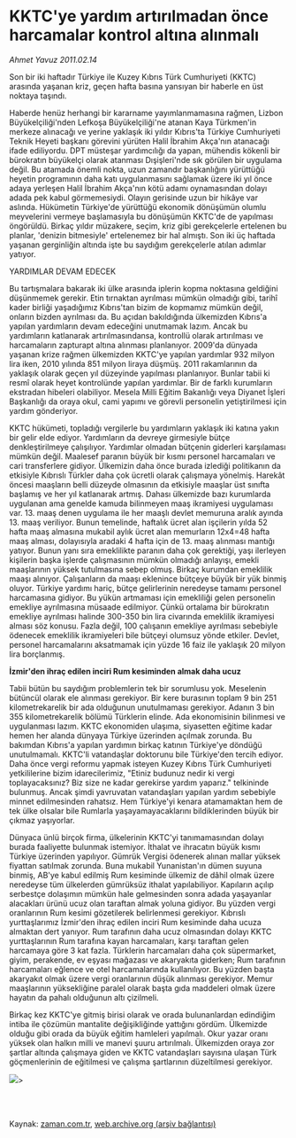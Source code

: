 # KKTC'ye yardım artırılmadan önce harcamalar kontrol altına alınmalı

*Ahmet  Yavuz 2011.02.14*

<td class="columnist-detail">
<p>Son bir iki haftadır Türkiye ile Kuzey Kıbrıs Türk Cumhuriyeti (KKTC) arasında yaşanan kriz, geçen hafta basına yansıyan bir haberle en üst noktaya taşındı.</p>
<p>
<div id="haberMetinDiv">
<p>Haberde henüz herhangi bir kararname yayımlanmamasına rağmen, Lizbon Büyükelçiliği'nden Lefkoşa Büyükelçiliği'ne atanan Kaya Türkmen'in merkeze alınacağı ve yerine yaklaşık iki yıldır Kıbrıs'ta Türkiye Cumhuriyeti Teknik Heyeti başkanı görevini yürüten Halil İbrahim Akça'nın atanacağı ifade ediliyordu. DPT müsteşar yardımcılığı da yapan, mühendis kökenli bir bürokratın büyükelçi olarak atanması Dışişleri'nde sık görülen bir uygulama değil. Bu atamada önemli nokta, uzun zamandır başkanlığını yürüttüğü heyetin programının daha katı uygulanmasını sağlamak üzere iki yıl önce adaya yerleşen Halil İbrahim Akça'nın kötü adamı oynamasından dolayı adada pek kabul görmemesiydi. Olayın gerisinde uzun bir hikâye var aslında. Hükümetin Türkiye'de yürüttüğü ekonomik dönüşümün olumlu meyvelerini vermeye başlamasıyla bu dönüşümün KKTC'de de yapılması öngörüldü. Birkaç yıldır müzakere, seçim, kriz gibi gerekçelerle ertelenen bu planlar, 'denizin bitmesiyle' ertelenemez bir hal almıştı. Son iki üç haftada yaşanan gerginliğin altında işte bu saydığım gerekçelerle atılan adımlar yatıyor.
<p>YARDIMLAR DEVAM EDECEK
<p>Bu tartışmalara bakarak iki ülke arasında iplerin kopma noktasına geldiğini düşünmemek gerekir. Etin tırnaktan ayrılması mümkün olmadığı gibi, tarihî kader birliği yaşadığımız Kıbrıs'tan bizim de kopmamız mümkün değil, onların bizden ayrılması da. Bu açıdan bakıldığında ülkemizden Kıbrıs'a yapılan yardımların devam edeceğini unutmamak lazım. Ancak bu yardımların katlanarak artırılmasındansa, kontrollü olarak artırılması ve harcamaların zapturapt altına alınması planlanıyor. 2009'da dünyada yaşanan krize rağmen ülkemizden KKTC'ye yapılan yardımlar 932 milyon lira iken, 2010 yılında 851 milyon liraya düşmüş. 2011 rakamlarının da yaklaşık olarak geçen yıl düzeyinde yapılması planlanıyor. Bunlar tabii ki resmî olarak heyet kontrolünde yapılan yardımlar. Bir de farklı kurumların ekstradan hibeleri olabiliyor. Mesela Milli Eğitim Bakanlığı veya Diyanet İşleri Başkanlığı da oraya okul, cami yapımı ve görevli personelin yetiştirilmesi için yardım gönderiyor.
<p> KKTC hükümeti, topladığı vergilerle bu yardımların yaklaşık iki katına yakın bir gelir elde ediyor. Yardımların da devreye girmesiyle bütçe denkleştirilmeye çalışılıyor. Yardımlar olmadan bütçenin giderleri karşılaması mümkün değil. Maalesef paranın büyük bir kısmı personel harcamaları ve cari transferlere gidiyor. Ülkemizin daha önce burada izlediği politikanın da etkisiyle Kıbrıslı Türkler daha çok ücretli olarak çalışmaya yönelmiş. Harekât öncesi maaşların belli düzeyde olmasının da etkisiyle maaşlar üst sınıfta başlamış ve her yıl katlanarak artmış. Dahası ülkemizde bazı kurumlarda uygulanan ama genelde kamuda bilinmeyen maaş ikramiyesi uygulaması var. 13. maaş denen uygulama ile her maaşlı devlet memuruna aralık ayında 13. maaş veriliyor. Bunun temelinde, haftalık ücret alan işçilerin yılda 52 hafta maaş almasına mukabil aylık ücret alan memurların 12x4=48 hafta maaş alması, dolayısıyla aradaki 4 hafta için de 13. maaş alınması mantığı yatıyor. Bunun yanı sıra emeklilikte paranın daha çok gerektiği, yaşı ilerleyen kişilerin başka işlerde çalışmasının mümkün olmadığı anlayışı, emekli maaşlarının yüksek tutulmasına sebep olmuş. Birkaç kurumdan emeklilik maaşı alınıyor. Çalışanların da maaşı eklenince bütçeye büyük bir yük binmiş oluyor. Türkiye yardımı hariç, bütçe gelirlerinin neredeyse tamamı personel harcamasına gidiyor. Bu yükün artmaması için emekliliği gelen personelin emekliye ayrılmasına müsaade edilmiyor. Çünkü ortalama bir bürokratın emekliye ayrılması halinde 300-350 bin lira civarında emeklilik ikramiyesi alması söz konusu. Fazla değil, 100 çalışanın emekliye ayrılması sebebiyle ödenecek emeklilik ikramiyeleri bile bütçeyi olumsuz yönde etkiler. Devlet, personel harcamalarını aksatmamak için yüzde 16 faiz ile yaklaşık 20 milyon lira borçlanmış.
<p>
<p><b>İzmir'den ihraç edilen inciri Rum kesiminden almak daha ucuz </b>
<p>Tabii bütün bu saydığım problemlerin tek bir sorumlusu yok. Meselenin bütüncül olarak ele alınması gerekiyor. Bir kere burasının toplam 9 bin 251 kilometrekarelik bir ada olduğunun unutulmaması gerekiyor. Adanın 3 bin 355 kilometrekarelik bölümü Türklerin elinde. Ada ekonomisinin bilinmesi ve uygulanması lazım. KKTC ekonomiden ulaşıma, siyasetten eğitime kadar hemen her alanda dünyaya Türkiye üzerinden açılmak zorunda. Bu bakımdan Kıbrıs'a yapılan yardımın birkaç katının Türkiye'ye döndüğü unutulmamalı. KKTC'li vatandaşlar doktorunu bile Türkiye'den tercih ediyor. Daha önce vergi reformu yapmak isteyen Kuzey Kıbrıs Türk Cumhuriyeti yetkililerine bizim idarecilerimiz, "Etiniz budunuz nedir ki vergi toplayacaksınız? Biz size ne kadar gerekirse yardım yaparız." telkininde bulunmuş. Ancak şimdi yavruvatan vatandaşları yapılan yardım sebebiyle minnet edilmesinden rahatsız. Hem Türkiye'yi kenara atamamaktan hem de tek ülke olsalar bile Rumlarla yaşayamayacaklarını bildiklerinden büyük bir çıkmaz yaşıyorlar.
<p> Dünyaca ünlü birçok firma, ülkelerinin KKTC'yi tanımamasından dolayı burada faaliyette bulunmak istemiyor. İthalat ve ihracatın büyük kısmı Türkiye üzerinden yapılıyor. Gümrük Vergisi ödenerek alınan mallar yüksek fiyattan satılmak zorunda. Buna mukabil Yunanistan'ın dümen suyuna binmiş, AB'ye kabul edilmiş Rum kesiminde ülkemiz de dâhil olmak üzere neredeyse tüm ülkelerden gümrüksüz ithalat yapılabiliyor. Kapıların açılıp serbestçe dolaşımın mümkün hale gelmesinden sonra adada yaşayanlar alacakları ürünü ucuz olan taraftan almak yoluna gidiyor. Bu yüzden vergi oranlarının Rum kesimi gözetilerek belirlenmesi gerekiyor. Kıbrıslı yurttaşlarımız İzmir'den ihraç edilen inciri Rum kesiminde daha ucuza almaktan dert yanıyor. Rum tarafının daha ucuz olmasından dolayı KKTC yurttaşlarının Rum tarafına kayan harcamaları, karşı taraftan gelen harcamaya göre 3 kat fazla. Türklerin harcamaları daha çok süpermarket, giyim, perakende, ev eşyası mağazası ve akaryakıta giderken; Rum tarafının harcamaları eğlence ve otel harcamalarında kullanılıyor. Bu yüzden başta akaryakıt olmak üzere vergi oranlarının düşük alınması gerekiyor. Memur maaşlarının yüksekliğine paralel olarak başta gıda maddeleri olmak üzere hayatın da pahalı olduğunun altı çizilmeli.
<p> Birkaç kez KKTC'ye gitmiş birisi olarak ve orada bulunanlardan edindiğim intiba ile çözümün mantalite değişikliğinde yattığını gördüm. Ülkemizde olduğu gibi orada da büyük eğitim hamleleri yapılmalı. Okur yazar oranı yüksek olan halkın milli ve manevi şuuru artırılmalı. Ülkemizden oraya zor şartlar altında çalışmaya giden ve KKTC vatandaşları sayısına ulaşan Türk göçmenlerinin de eğitilmesi ve çalışma şartlarının düzeltilmesi gerekiyor.
<p>
<p><p<p align="center"><img border="0" src="http://web.archive.org/web/20110504165748im_/http://medya.zaman.com.tr/2011/02/14/vergi-takvimi.jpg"/>&gt;</p<p></p></p></p></p></p></p></p></p></p></p></p></div>
</p>


<p><br>
		 </br></p></td>

Kaynak: [zaman.com.tr](http://zaman.com.tr/yazar.do?yazino=1093171), [web.archive.org (arşiv bağlantısı)](http://web.archive.org/web/20110504165748/http://www.zaman.com.tr:80/yazar.do?yazino=1093171)
